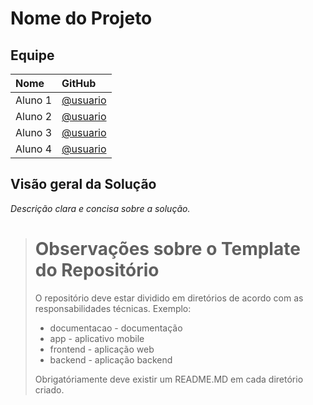 # Nome do Projeto #

## Equipe #

| Nome | GitHub |
| :--- | :--- |
| Aluno 1 | [@usuario](https://github.com/usuario) |
| Aluno 2 | [@usuario](https://github.com/usuario) |
| Aluno 3 | [@usuario](https://github.com/usuario) |
| Aluno 4 | [@usuario](https://github.com/usuario) |

## Visão geral da Solução #
 _Descrição clara e concisa sobre a solução._


> # Observações sobre o Template do Repositório #
> O repositório deve estar dividido em diretórios de acordo com as responsabilidades técnicas. Exemplo:
> * documentacao - documentação
> * app - aplicativo mobile
> * frontend - aplicação web
> * backend - aplicação backend
>
> Obrigatóriamente deve existir um README.MD em cada diretório criado.
